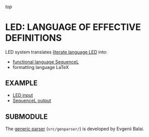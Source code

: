 <h6>top

# LED: LANGUAGE OF EFFECTIVE DEFINITIONS
LED system translates [literate language LED][LEDspec] into:
- [functional language SequenceL][SL]
- formatting language LaTeX

## EXAMPLE
- [LED input][tttLED]
- [SequenceL output][tttSL]

## SUBMODULE
The [generic parser][genparser] (`src/genparser/`)
is developed by Evgenii Balai.

[tttLED]:
https://github.com/vuphan314/LED/blob/master/examples/tictactoe.led
[tttSL]:
https://github.com/vuphan314/LED/blob/master/examples/tictactoe.sl

[LEDspec]:
https://docs.google.com/document/d/1xj5VUX6l9NYXQFuT-gVksSMwx5ovuQFkGymcgoZBagc/edit
[SL]:
http://texasmulticore.com/wp-content/uploads/2016/07/SequenceL-Language-Reference.pdf

[genparser]:
https://github.com/iensen/genparser
